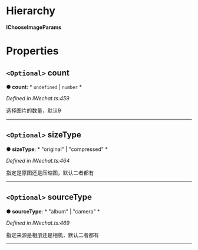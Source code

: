 

# Hierarchy

**IChooseImageParams**

# Properties

<a id="count"></a>

## `<Optional>` count

**● count**: * `undefined` &#124; `number`
*

*Defined in IWechat.ts:459*

选择图片的数量，默认9

___
<a id="sizetype"></a>

## `<Optional>` sizeType

**● sizeType**: * "original" &#124; "compressed"
*

*Defined in IWechat.ts:464*

指定是原图还是压缩图，默认二者都有

___
<a id="sourcetype"></a>

## `<Optional>` sourceType

**● sourceType**: * "album" &#124; "camera"
*

*Defined in IWechat.ts:469*

指定来源是相册还是相机，默认二者都有

___


